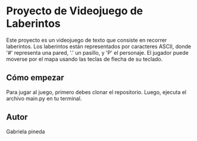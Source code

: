 # Proyecto de Videojuego de Laberintos

Este proyecto es un videojuego de texto que consiste en recorrer laberintos. Los laberintos están representados por caracteres ASCII, donde '#' representa una pared, '.' un pasillo, y 'P' el personaje. El jugador puede moverse por el mapa usando las teclas de flecha de su teclado.

## Cómo empezar

Para jugar al juego, primero debes clonar el repositorio. Luego, ejecuta el archivo main.py en tu terminal.

## Autor

Gabriela pineda


